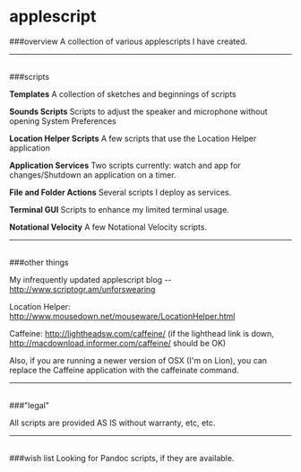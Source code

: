 applescript
===========

###overview
A collection of various applescripts I have created. 
<BR>
___
<BR>
###scripts 

**Templates**
A collection of sketches and beginnings of scripts

**Sounds Scripts**
Scripts to adjust the speaker and microphone without opening System Preferences

**Location Helper Scripts**
A few scripts that use the Location Helper application

**Application Services**
Two scripts currently: watch and app for changes/Shutdown an application on a timer.

**File and Folder Actions**
Several scripts I deploy as services. 

**Terminal GUI**
Scripts to enhance my limited terminal usage.

**Notational Velocity**
A few Notational Velocity scripts. 
<BR>
___
<BR>
###other things

My infrequently updated applescript blog -- http://www.scriptogr.am/unforswearing

Location Helper: http://www.mousedown.net/mouseware/LocationHelper.html  

Caffeine: http://lightheadsw.com/caffeine/ (if the lighthead link is down, http://macdownload.informer.com/caffeine/ should be OK)

Also, if you are running a newer version of OSX (I'm on Lion), you can replace the Caffeine application with the caffeinate command. 
___
<BR>
###"legal"

All scripts are provided AS IS without warranty, etc, etc. 
<BR>
___

<BR>
###wish list
Looking for Pandoc scripts, if they are available. 
